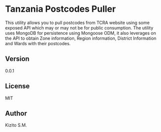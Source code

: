 # Tanzania Postcodes Puller

This utility allows you to pull postcodes from TCRA website using some exposed API which may or may not be for public consumption. The utility uses MongoDB for persistence using Mongoose ODM, it also leverages on the API to obtain Zone information, Region information, District Information and Wards with their postcodes.

## Version
0.0.1

## License
MIT

## Author
Kizito S.M.
